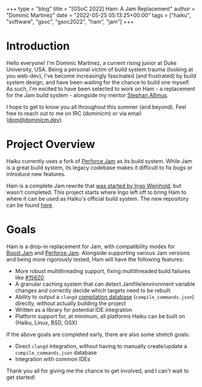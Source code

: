 +++
type = "blog"
title = "[GSoC 2022] Ham: A Jam Replacement"
author = "Dominic Martinez"
date = "2022-05-25 05:13:25+00:00"
tags = ["haiku", "software", "gsoc", "gsoc2022", "ham", "jam"]
+++

# Introduction

Hello everyone! I'm Dominic Martinez, a current rising junior at Duke University, USA. Being a personal victim of build system trauma (looking at you web-dev), I've become increasingly fascinated (and frustrated) by build system design, and have been waiting for the chance to build one myself. As such, I'm excited to have been selected to work on Ham - a replacement for the Jam build system - alongside my mentor [Stephan Aßmus](https://discuss.haiku-os.org/u/stippi/).

I hope to get to know you all throughout this summer (and beyond). Feel free to reach out to me on IRC (dominicm) or via email (dom@dominicm.dev).

# Project Overview

Haiku currently uses a fork of [Perforce Jam](https://swarm.workshop.perforce.com/view/guest/perforce_software/jam/src/Jam.html) as its build system. While Jam is a great build system, its legacy codebase makes it difficult to fix bugs or introduce new features.

Ham is a complete Jam rewrite that [was started by Ingo Weinhold](https://github.com/weinhold/Ham), but wasn't completed. This project starts where Ingo left off to bring Ham to where it can be used as Haiku's official build system. The new repository can be found [here](https://github.com/dominicm00/Ham).

# Goals

Ham is a drop-in replacement for Jam, with compatibility modes for [Boost.Jam](https://www.boost.org/build/doc/html/bbv2/jam.html) and [Perforce Jam](https://swarm.workshop.perforce.com/view/guest/perforce_software/jam/src/Jam.html). Alongside supporting various Jam versions and being more rigorously tested, Ham will have the following features:
- More robust multithreading support, fixing multithreaded build failures like [#15620](https://dev.haiku-os.org/ticket/15620)
- A granular caching system that can detect Jamfile/environment variable changes and correctly decide which targets need to be rebuilt
- Ability to output a `clangd` [compilation database](https://clangd.llvm.org/installation#project-setup) (`compile_commands.json`) directly, without actually building the project
- Written as a library for potential IDE integration
- Platform support for, at minimum, all platforms Haiku can be built on (Haiku, Linux, BSD, OSX)

If the above goals are completed early, there are also some stretch goals:
- Direct `clangd` integration, without having to manually create/update a `compile_commands.json` database
- Integration with common IDEs

Thank you all for giving me the chance to get involved, and I can't wait to get started!
